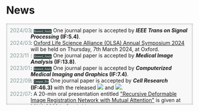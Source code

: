 # <i class="fas fa-rss "></i> News

<head>
	<title>Events</title>
	<style>
		.bottom_box {
			background-color: #F8F8F8;
			box-shadow: inset 0px 0px 5px -0.5px #888;
			/*z-index: 0px;*/
		}
		ul.events {
			list-style-type: none;
			width: auto; 
			padding: 10px;
			height: 200px; 
			overflow: auto; 
		}
		ul.events li {
			font-weight: normal;
			align-items: initial;
			position: relative;
			padding-left: 56px;
			z-index: 0;
		}
		ul.events li:before {
			content: attr(data-date) "";
			font-weight: normal;
			color: #809898;
			position: absolute;
			left: 0px;
			z-index: 0;
		}
		code {
            background-color: #384848 !important; 
            color: #F7F9F9;
            padding: 2px 0px !important; 
            margin: 0px;
            border-radius: 3px !important; 
            font-family: "Arial Narrow" !important;
            font-size: 8px !important;
            z-index: 0;
        }
	</style>
</head>

<body>
<div class="bottom_box" >
	<ul class="events">
		<li data-date="2024/03">: <code>Biomed_Analy</code> One journal paper is accepted by <b><i>IEEE Trans on Signal Processing</i> (IF:5.4)</b>.</li>
		<li data-date="2024/03">: <a href="http://www.olsa.life/2024_Symposium/index.html">Oxford Life Science Alliance (OLSA) Annual Symposium 2024</a> will be held on Thursday, 7th March 2024, at Oxford.</li>
		<li data-date="2023/11">: <code>Biomed_Analy</code> One journal paper is accepted by <b><i>Medical Image Analysis</i> (IF:13.8)</b>.</li>
		<li data-date="2023/01">: <code>Biomed_Analy</code> One journal paper is accepted by <b><i>Computerized Medical Imaging and Graphics</i> (IF:7.4)</b>.</li>
		<li data-date="2022/09">: <code>Comput_Bio</code> One journal paper is accepted by <b><i>Cell Research </i> (IF:46.3)</b> with the released <a href="https://github.com/jianqingzheng/XBCR-net"><img src="https://img.shields.io/github/stars/jianqingzheng/XBCR-net?style=social&label=Code+★" /></a> and <a href="https://colab.research.google.com/github/jianqingzheng/XBCR-net/blob/main/XBCR_net.ipynb"><img src="https://colab.research.google.com/assets/colab-badge.svg" /></a>.</li>
		<li data-date="2022/07">: A 20-min oral presentation entitled <a href="https://link.springer.com/chapter/10.1007/978-3-031-12053-4_6">"Recursive Deformable Image Registration Network with Mutual Attention"</a> is given at MIUA 2022 in Cambridge.</li>
		<li data-date="2022/06">: <code>Surg_Navig</code> One conference paper is accepted by <b><i>MICCAI 2022</i></b> with the released <a href="https://github.com/br0202/M3Depth"><img src="https://img.shields.io/github/stars/br0202/M3Depth?style=social&label=Technique Code+★" /></a> and <a href="https://github.com/br0202/SL-Decoder"><img src="https://img.shields.io/github/stars/br0202/SL-Decoder?style=social&label=Data+★" /></a>.</li>
		<li data-date="2022/05">: <code>Biomed_Analy</code> Two conference papers are accepted by <b><i>MIUA 2022</i></b>, one oral presentation and one poster session.</li>
	</ul>
</div>
</body>
